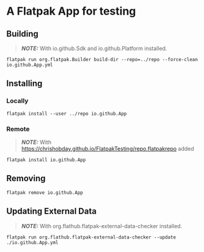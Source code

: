 # A Flatpak App for testing
## Building
> **_NOTE:_**  With io.github.Sdk and io.github.Platform installed.
```console
flatpak run org.flatpak.Builder build-dir --repo=../repo --force-clean io.github.App.yml
```
## Installing
### Locally
```console
flatpak install --user ../repo io.github.App
```
### Remote
> **_NOTE:_**  With https://chrishobday.github.io/FlatpakTesting/repo.flatpakrepo added
```console
flatpak install io.github.App
```
## Removing
```console
flatpak remove io.github.App
```
## Updating External Data
> **_NOTE:_**  With org.flathub.flatpak-external-data-checker installed.
```console
flatpak run org.flathub.flatpak-external-data-checker --update ./io.github.App.yml
```